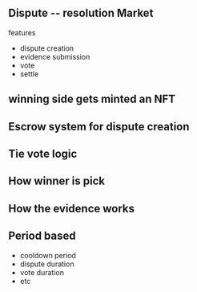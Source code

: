 ## Dispute -- resolution Market

features
- dispute creation
- evidence submission
- vote
- settle

## winning side gets minted an NFT

## Escrow system for dispute creation

## Tie vote logic

## How winner is pick

## How the evidence works

## Period based
- cooldown period
- dispute duration
- vote duration
- etc

  
